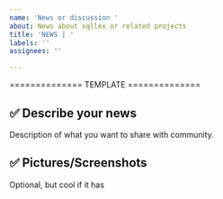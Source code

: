 ```yaml
---
name: 'News or discussion '
about: News about sqllex or related projects
title: 'NEWS | '
labels: ''
assignees: ''

---
```


============== TEMPLATE ============== 


## ✅ Describe your news
Description of what you want to share with community.


## ✅ Pictures/Screenshots
Optional, but cool if it has
